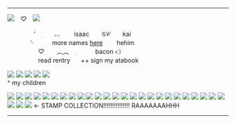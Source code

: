 ***
[![](https://64.media.tumblr.com/eb63599980fd9b724cbfee6521339806/5a4ec6c78b117cd9-9f/s250x400/5b8f0a5a4b48d47a10303579d0ad4d553663b216.png)](https://rentry.co/yaoipotion)　♡　[![](https://64.media.tumblr.com/42d2e6e830eb5c0c64f7addd523a8c72/5a4ec6c78b117cd9-4e/s250x400/c700cc91187e72dd5d679f5f30448dd811e0fa30.png)](https://ghostface.atabook.org)


 　　　　 ‘⠀ ׅ　　⸝⸝ 　　isaac　　𝒢𝒞　　kai <br>
    　　　  ╰　　　more names <a href="https://en.pronouns.page/@Ioser" target="_blank">here</a> 　　hehim <br>
　　　　　♡　　︵︵　 ׅ　　　bacon ‹𝟹 <br>
     　　　　　read rentry　⠀++ sign my atabook 

![](https://64.media.tumblr.com/de12f7841e17b9820b7687520bbd66ee/ccd902f30c05d463-3e/s100x200/24f752b51978f3ab531c81c7420216b9f07826bd.png) ![](https://64.media.tumblr.com/aa6e479df7287ff751756fb2e763feab/ccd902f30c05d463-d4/s100x200/9fbbb7e5718d65278462a2fb92afe3385c800a96.png) ![](https://64.media.tumblr.com/b9292be6c7cc83d2ec0f14d675ba11ff/ccd902f30c05d463-8b/s100x200/c10fbe061a8853077bc36f6ca935e22793136b92.png) ![](https://64.media.tumblr.com/b325393afe1a9eb711ac36e82c16d6b0/ccd902f30c05d463-b8/s100x200/bee9ca2b78159f0a90fe4e913b4d0de1b32d3308.png) ![](https://64.media.tumblr.com/1c69f1b758a7363588dee8d561b53483/ccd902f30c05d463-5b/s100x200/7de10222000fe4e461c052f94bc1e880d3d2747b.png) <br>
^ my children

![](https://64.media.tumblr.com/6a11f915860083d7c6d279cdae575a59/2d8cb0ed8c20ab45-9f/s250x400/5ceee54993e1e97320a4e77e9c3ba07331c67817.gif) ![](https://images-wixmp-ed30a86b8c4ca887773594c2.wixmp.com/f/a7a7d829-b3eb-4b85-969a-4f5d92cd3ffa/ddeu0oy-9f918f9f-59df-4fe7-9bcf-fcc5fa2d9d26.png?token=eyJ0eXAiOiJKV1QiLCJhbGciOiJIUzI1NiJ9.eyJzdWIiOiJ1cm46YXBwOjdlMGQxODg5ODIyNjQzNzNhNWYwZDQxNWVhMGQyNmUwIiwiaXNzIjoidXJuOmFwcDo3ZTBkMTg4OTgyMjY0MzczYTVmMGQ0MTVlYTBkMjZlMCIsIm9iaiI6W1t7InBhdGgiOiJcL2ZcL2E3YTdkODI5LWIzZWItNGI4NS05NjlhLTRmNWQ5MmNkM2ZmYVwvZGRldTBveS05ZjkxOGY5Zi01OWRmLTRmZTctOWJjZi1mY2M1ZmEyZDlkMjYucG5nIn1dXSwiYXVkIjpbInVybjpzZXJ2aWNlOmZpbGUuZG93bmxvYWQiXX0.MeG85BdGjUop59oTbGzUu4dEYR0g0i7hKR9WlYdDD8I) ![](https://images-wixmp-ed30a86b8c4ca887773594c2.wixmp.com/f/8860632f-dd43-48c8-9613-b2ab05f0520a/d96fiyt-c75950bd-0960-4774-a2fe-fb7455c69af4.gif?token=eyJ0eXAiOiJKV1QiLCJhbGciOiJIUzI1NiJ9.eyJzdWIiOiJ1cm46YXBwOjdlMGQxODg5ODIyNjQzNzNhNWYwZDQxNWVhMGQyNmUwIiwiaXNzIjoidXJuOmFwcDo3ZTBkMTg4OTgyMjY0MzczYTVmMGQ0MTVlYTBkMjZlMCIsIm9iaiI6W1t7InBhdGgiOiJcL2ZcLzg4NjA2MzJmLWRkNDMtNDhjOC05NjEzLWIyYWIwNWYwNTIwYVwvZDk2Zml5dC1jNzU5NTBiZC0wOTYwLTQ3NzQtYTJmZS1mYjc0NTVjNjlhZjQuZ2lmIn1dXSwiYXVkIjpbInVybjpzZXJ2aWNlOmZpbGUuZG93bmxvYWQiXX0.j8461zLufdUO9hvBj63EkZBZfu3NWlygB2laRG7O934) ![](https://images-wixmp-ed30a86b8c4ca887773594c2.wixmp.com/f/72d800ab-017d-4b1d-adcd-17f93d9da5fd/daxlo8b-6ca0f74f-430c-48e8-8fbd-81aec1725dab.png?token=eyJ0eXAiOiJKV1QiLCJhbGciOiJIUzI1NiJ9.eyJzdWIiOiJ1cm46YXBwOjdlMGQxODg5ODIyNjQzNzNhNWYwZDQxNWVhMGQyNmUwIiwiaXNzIjoidXJuOmFwcDo3ZTBkMTg4OTgyMjY0MzczYTVmMGQ0MTVlYTBkMjZlMCIsIm9iaiI6W1t7InBhdGgiOiJcL2ZcLzcyZDgwMGFiLTAxN2QtNGIxZC1hZGNkLTE3ZjkzZDlkYTVmZFwvZGF4bG84Yi02Y2EwZjc0Zi00MzBjLTQ4ZTgtOGZiZC04MWFlYzE3MjVkYWIucG5nIn1dXSwiYXVkIjpbInVybjpzZXJ2aWNlOmZpbGUuZG93bmxvYWQiXX0.TGn6akox2GXYNzbCHA__MS21fGpoa1Vl8UMYMMNc2Hg) ![](https://images-wixmp-ed30a86b8c4ca887773594c2.wixmp.com/f/526a7678-cd83-42aa-b098-6096e283942a/d9qcmjb-5821674b-281b-4e8a-8846-1140b5765d3a.png?token=eyJ0eXAiOiJKV1QiLCJhbGciOiJIUzI1NiJ9.eyJzdWIiOiJ1cm46YXBwOjdlMGQxODg5ODIyNjQzNzNhNWYwZDQxNWVhMGQyNmUwIiwiaXNzIjoidXJuOmFwcDo3ZTBkMTg4OTgyMjY0MzczYTVmMGQ0MTVlYTBkMjZlMCIsIm9iaiI6W1t7InBhdGgiOiJcL2ZcLzUyNmE3Njc4LWNkODMtNDJhYS1iMDk4LTYwOTZlMjgzOTQyYVwvZDlxY21qYi01ODIxNjc0Yi0yODFiLTRlOGEtODg0Ni0xMTQwYjU3NjVkM2EucG5nIn1dXSwiYXVkIjpbInVybjpzZXJ2aWNlOmZpbGUuZG93bmxvYWQiXX0.6azljNkyjXqS1zHZIjo0O-I68RhStKuNwANIDlnATZY) ![](https://images-wixmp-ed30a86b8c4ca887773594c2.wixmp.com/f/64c2cf6a-d7f8-4520-8e6f-aadf4bad95fe/dcqeff8-065bfd80-36f5-4490-b604-1065ae82ac8a.gif?token=eyJ0eXAiOiJKV1QiLCJhbGciOiJIUzI1NiJ9.eyJzdWIiOiJ1cm46YXBwOjdlMGQxODg5ODIyNjQzNzNhNWYwZDQxNWVhMGQyNmUwIiwiaXNzIjoidXJuOmFwcDo3ZTBkMTg4OTgyMjY0MzczYTVmMGQ0MTVlYTBkMjZlMCIsIm9iaiI6W1t7InBhdGgiOiJcL2ZcLzY0YzJjZjZhLWQ3ZjgtNDUyMC04ZTZmLWFhZGY0YmFkOTVmZVwvZGNxZWZmOC0wNjViZmQ4MC0zNmY1LTQ0OTAtYjYwNC0xMDY1YWU4MmFjOGEuZ2lmIn1dXSwiYXVkIjpbInVybjpzZXJ2aWNlOmZpbGUuZG93bmxvYWQiXX0.yw73nXdACZRb87cEk3QR6u7e-wcfY20cZPXBCLD8fMQ) ![](https://images-wixmp-ed30a86b8c4ca887773594c2.wixmp.com/f/a7247d6a-142c-47a6-a615-f88f13936642/dbnc6dq-39322c85-efdf-4b7f-ad5c-ed1775e4e8f7.gif?token=eyJ0eXAiOiJKV1QiLCJhbGciOiJIUzI1NiJ9.eyJzdWIiOiJ1cm46YXBwOjdlMGQxODg5ODIyNjQzNzNhNWYwZDQxNWVhMGQyNmUwIiwiaXNzIjoidXJuOmFwcDo3ZTBkMTg4OTgyMjY0MzczYTVmMGQ0MTVlYTBkMjZlMCIsIm9iaiI6W1t7InBhdGgiOiJcL2ZcL2E3MjQ3ZDZhLTE0MmMtNDdhNi1hNjE1LWY4OGYxMzkzNjY0MlwvZGJuYzZkcS0zOTMyMmM4NS1lZmRmLTRiN2YtYWQ1Yy1lZDE3NzVlNGU4ZjcuZ2lmIn1dXSwiYXVkIjpbInVybjpzZXJ2aWNlOmZpbGUuZG93bmxvYWQiXX0.G8VAiQNeRSnve6cV6LEW5_CeRjmdYrMmdN4QRtHzoso) ![](https://images-wixmp-ed30a86b8c4ca887773594c2.wixmp.com/f/01c94f51-e079-4330-874f-8214a8432ef4/d75pz4a-0e918bf6-4ca6-4eac-971c-c723e8aa7174.png?token=eyJ0eXAiOiJKV1QiLCJhbGciOiJIUzI1NiJ9.eyJzdWIiOiJ1cm46YXBwOjdlMGQxODg5ODIyNjQzNzNhNWYwZDQxNWVhMGQyNmUwIiwiaXNzIjoidXJuOmFwcDo3ZTBkMTg4OTgyMjY0MzczYTVmMGQ0MTVlYTBkMjZlMCIsIm9iaiI6W1t7InBhdGgiOiJcL2ZcLzAxYzk0ZjUxLWUwNzktNDMzMC04NzRmLTgyMTRhODQzMmVmNFwvZDc1cHo0YS0wZTkxOGJmNi00Y2E2LTRlYWMtOTcxYy1jNzIzZThhYTcxNzQucG5nIn1dXSwiYXVkIjpbInVybjpzZXJ2aWNlOmZpbGUuZG93bmxvYWQiXX0.vayAmEOMvmcE8QBcDQtgzNR64Th0Uj_aRH-XO5t80Vs) ![](https://images-wixmp-ed30a86b8c4ca887773594c2.wixmp.com/f/a7247d6a-142c-47a6-a615-f88f13936642/dd1dw1g-bd9c0292-2375-4c73-a100-2144b3b02ed9.gif?token=eyJ0eXAiOiJKV1QiLCJhbGciOiJIUzI1NiJ9.eyJzdWIiOiJ1cm46YXBwOjdlMGQxODg5ODIyNjQzNzNhNWYwZDQxNWVhMGQyNmUwIiwiaXNzIjoidXJuOmFwcDo3ZTBkMTg4OTgyMjY0MzczYTVmMGQ0MTVlYTBkMjZlMCIsIm9iaiI6W1t7InBhdGgiOiJcL2ZcL2E3MjQ3ZDZhLTE0MmMtNDdhNi1hNjE1LWY4OGYxMzkzNjY0MlwvZGQxZHcxZy1iZDljMDI5Mi0yMzc1LTRjNzMtYTEwMC0yMTQ0YjNiMDJlZDkuZ2lmIn1dXSwiYXVkIjpbInVybjpzZXJ2aWNlOmZpbGUuZG93bmxvYWQiXX0.MxMzupoA1ISoIbiz1uqLMTPEMPW7LBj0ersmJoG12YM) ![](https://images-wixmp-ed30a86b8c4ca887773594c2.wixmp.com/f/a7247d6a-142c-47a6-a615-f88f13936642/dbct8ul-1befa468-acd4-4ff3-b239-6670fc59bfcf.gif?token=eyJ0eXAiOiJKV1QiLCJhbGciOiJIUzI1NiJ9.eyJzdWIiOiJ1cm46YXBwOjdlMGQxODg5ODIyNjQzNzNhNWYwZDQxNWVhMGQyNmUwIiwiaXNzIjoidXJuOmFwcDo3ZTBkMTg4OTgyMjY0MzczYTVmMGQ0MTVlYTBkMjZlMCIsIm9iaiI6W1t7InBhdGgiOiJcL2ZcL2E3MjQ3ZDZhLTE0MmMtNDdhNi1hNjE1LWY4OGYxMzkzNjY0MlwvZGJjdDh1bC0xYmVmYTQ2OC1hY2Q0LTRmZjMtYjIzOS02NjcwZmM1OWJmY2YuZ2lmIn1dXSwiYXVkIjpbInVybjpzZXJ2aWNlOmZpbGUuZG93bmxvYWQiXX0.J8dKrPzgucMMH6y2ip4tKOYvS3G2aApmIV36S1lVIQ0) ![](https://images-wixmp-ed30a86b8c4ca887773594c2.wixmp.com/f/65aaf0dd-39d4-4b62-95da-3fe7d73d288f/d5myhff-8e87df76-e0e6-413e-948b-46aaaa133644.gif?token=eyJ0eXAiOiJKV1QiLCJhbGciOiJIUzI1NiJ9.eyJzdWIiOiJ1cm46YXBwOjdlMGQxODg5ODIyNjQzNzNhNWYwZDQxNWVhMGQyNmUwIiwiaXNzIjoidXJuOmFwcDo3ZTBkMTg4OTgyMjY0MzczYTVmMGQ0MTVlYTBkMjZlMCIsIm9iaiI6W1t7InBhdGgiOiJcL2ZcLzY1YWFmMGRkLTM5ZDQtNGI2Mi05NWRhLTNmZTdkNzNkMjg4ZlwvZDVteWhmZi04ZTg3ZGY3Ni1lMGU2LTQxM2UtOTQ4Yi00NmFhYWExMzM2NDQuZ2lmIn1dXSwiYXVkIjpbInVybjpzZXJ2aWNlOmZpbGUuZG93bmxvYWQiXX0.FMRn8w2vp4o0jJbFwj_CJEV2BWFuXnj9GkAvl5f8trM) ![](https://images-wixmp-ed30a86b8c4ca887773594c2.wixmp.com/f/64215f02-2dde-4427-8f05-ee18f951fc43/dbkcxlj-f8a1b39a-6be3-42b2-87c4-0f7e726d3785.png?token=eyJ0eXAiOiJKV1QiLCJhbGciOiJIUzI1NiJ9.eyJzdWIiOiJ1cm46YXBwOjdlMGQxODg5ODIyNjQzNzNhNWYwZDQxNWVhMGQyNmUwIiwiaXNzIjoidXJuOmFwcDo3ZTBkMTg4OTgyMjY0MzczYTVmMGQ0MTVlYTBkMjZlMCIsIm9iaiI6W1t7InBhdGgiOiJcL2ZcLzY0MjE1ZjAyLTJkZGUtNDQyNy04ZjA1LWVlMThmOTUxZmM0M1wvZGJrY3hsai1mOGExYjM5YS02YmUzLTQyYjItODdjNC0wZjdlNzI2ZDM3ODUucG5nIn1dXSwiYXVkIjpbInVybjpzZXJ2aWNlOmZpbGUuZG93bmxvYWQiXX0.ybGpF_G7r2qUUKBa7hMEIixUKTkcP4kGgUvNklbYt9w) ![](https://images-wixmp-ed30a86b8c4ca887773594c2.wixmp.com/f/f286ba7c-ff75-49db-b93f-b6366118b697/dbp1kqc-b8ed63ca-7528-464b-b551-29438ce2ec8a.png?token=eyJ0eXAiOiJKV1QiLCJhbGciOiJIUzI1NiJ9.eyJzdWIiOiJ1cm46YXBwOjdlMGQxODg5ODIyNjQzNzNhNWYwZDQxNWVhMGQyNmUwIiwiaXNzIjoidXJuOmFwcDo3ZTBkMTg4OTgyMjY0MzczYTVmMGQ0MTVlYTBkMjZlMCIsIm9iaiI6W1t7InBhdGgiOiJcL2ZcL2YyODZiYTdjLWZmNzUtNDlkYi1iOTNmLWI2MzY2MTE4YjY5N1wvZGJwMWtxYy1iOGVkNjNjYS03NTI4LTQ2NGItYjU1MS0yOTQzOGNlMmVjOGEucG5nIn1dXSwiYXVkIjpbInVybjpzZXJ2aWNlOmZpbGUuZG93bmxvYWQiXX0.zCrZh_acGSuAb_HsJbQ24Z5YXv066b6q6XAeAbEN0sA) ![](https://images-wixmp-ed30a86b8c4ca887773594c2.wixmp.com/f/ea7d1335-5ccf-4388-ab48-844af978127b/d2rlyw6-6d1b83bf-9ef2-4525-aadc-34eec90184f7.gif?token=eyJ0eXAiOiJKV1QiLCJhbGciOiJIUzI1NiJ9.eyJzdWIiOiJ1cm46YXBwOjdlMGQxODg5ODIyNjQzNzNhNWYwZDQxNWVhMGQyNmUwIiwiaXNzIjoidXJuOmFwcDo3ZTBkMTg4OTgyMjY0MzczYTVmMGQ0MTVlYTBkMjZlMCIsIm9iaiI6W1t7InBhdGgiOiJcL2ZcL2VhN2QxMzM1LTVjY2YtNDM4OC1hYjQ4LTg0NGFmOTc4MTI3YlwvZDJybHl3Ni02ZDFiODNiZi05ZWYyLTQ1MjUtYWFkYy0zNGVlYzkwMTg0ZjcuZ2lmIn1dXSwiYXVkIjpbInVybjpzZXJ2aWNlOmZpbGUuZG93bmxvYWQiXX0.QXmbYLG_k9ahbwTI5lwfXNjkamEFWbRLnGon-yhzfeU) ![](https://images-wixmp-ed30a86b8c4ca887773594c2.wixmp.com/f/1e5007ad-5409-4833-98f7-3b0df5ad68c2/dasj1xd-3c05d229-9353-4f4e-96df-bf15bb78337d.png?token=eyJ0eXAiOiJKV1QiLCJhbGciOiJIUzI1NiJ9.eyJzdWIiOiJ1cm46YXBwOjdlMGQxODg5ODIyNjQzNzNhNWYwZDQxNWVhMGQyNmUwIiwiaXNzIjoidXJuOmFwcDo3ZTBkMTg4OTgyMjY0MzczYTVmMGQ0MTVlYTBkMjZlMCIsIm9iaiI6W1t7InBhdGgiOiJcL2ZcLzFlNTAwN2FkLTU0MDktNDgzMy05OGY3LTNiMGRmNWFkNjhjMlwvZGFzajF4ZC0zYzA1ZDIyOS05MzUzLTRmNGUtOTZkZi1iZjE1YmI3ODMzN2QucG5nIn1dXSwiYXVkIjpbInVybjpzZXJ2aWNlOmZpbGUuZG93bmxvYWQiXX0.ebHIybs3IdX4bZ9UfNe3sdbMzKJvFTOx9cIxQ3Fw8uc) ![](https://images-wixmp-ed30a86b8c4ca887773594c2.wixmp.com/f/3e293e7f-7568-4b09-9f0f-9734668b9558/dd6ref9-844f418d-149c-440c-922a-0eb61ea80ecc.png?token=eyJ0eXAiOiJKV1QiLCJhbGciOiJIUzI1NiJ9.eyJzdWIiOiJ1cm46YXBwOjdlMGQxODg5ODIyNjQzNzNhNWYwZDQxNWVhMGQyNmUwIiwiaXNzIjoidXJuOmFwcDo3ZTBkMTg4OTgyMjY0MzczYTVmMGQ0MTVlYTBkMjZlMCIsIm9iaiI6W1t7InBhdGgiOiJcL2ZcLzNlMjkzZTdmLTc1NjgtNGIwOS05ZjBmLTk3MzQ2NjhiOTU1OFwvZGQ2cmVmOS04NDRmNDE4ZC0xNDljLTQ0MGMtOTIyYS0wZWI2MWVhODBlY2MucG5nIn1dXSwiYXVkIjpbInVybjpzZXJ2aWNlOmZpbGUuZG93bmxvYWQiXX0.mACD7Fb7jm6qEm946ETHuZ-aJMNCmx-f-1B1F_G6CSo) ![](https://images-wixmp-ed30a86b8c4ca887773594c2.wixmp.com/f/5465d70e-3cad-4614-a6c1-9049d8d65949/d3dzb7s-5c2a6aca-cb50-4796-a200-44505eda60ae.gif?token=eyJ0eXAiOiJKV1QiLCJhbGciOiJIUzI1NiJ9.eyJzdWIiOiJ1cm46YXBwOjdlMGQxODg5ODIyNjQzNzNhNWYwZDQxNWVhMGQyNmUwIiwiaXNzIjoidXJuOmFwcDo3ZTBkMTg4OTgyMjY0MzczYTVmMGQ0MTVlYTBkMjZlMCIsIm9iaiI6W1t7InBhdGgiOiJcL2ZcLzU0NjVkNzBlLTNjYWQtNDYxNC1hNmMxLTkwNDlkOGQ2NTk0OVwvZDNkemI3cy01YzJhNmFjYS1jYjUwLTQ3OTYtYTIwMC00NDUwNWVkYTYwYWUuZ2lmIn1dXSwiYXVkIjpbInVybjpzZXJ2aWNlOmZpbGUuZG93bmxvYWQiXX0.cc631hpVNIf20O-G9Y7ZZu1Yk3LAehhpc42xQarhk00) ![](https://images-wixmp-ed30a86b8c4ca887773594c2.wixmp.com/f/c0b200ca-c973-49cd-9776-db90defdeca7/d1jyl8l-a1c6b308-ee84-40d5-812f-982cc3087960.png?token=eyJ0eXAiOiJKV1QiLCJhbGciOiJIUzI1NiJ9.eyJzdWIiOiJ1cm46YXBwOjdlMGQxODg5ODIyNjQzNzNhNWYwZDQxNWVhMGQyNmUwIiwiaXNzIjoidXJuOmFwcDo3ZTBkMTg4OTgyMjY0MzczYTVmMGQ0MTVlYTBkMjZlMCIsIm9iaiI6W1t7InBhdGgiOiJcL2ZcL2MwYjIwMGNhLWM5NzMtNDljZC05Nzc2LWRiOTBkZWZkZWNhN1wvZDFqeWw4bC1hMWM2YjMwOC1lZTg0LTQwZDUtODEyZi05ODJjYzMwODc5NjAucG5nIn1dXSwiYXVkIjpbInVybjpzZXJ2aWNlOmZpbGUuZG93bmxvYWQiXX0.RTx8d7q1ZoLL-eTaZwSUFSlLtzGuAsZxxUix1OgY5OU) ![](https://images-wixmp-ed30a86b8c4ca887773594c2.wixmp.com/f/bbac5add-94f2-4efe-aafe-da4fe2d357b6/d1xkjny-c6eae6a5-c2ae-45ef-9947-b60904b23d34.png?token=eyJ0eXAiOiJKV1QiLCJhbGciOiJIUzI1NiJ9.eyJzdWIiOiJ1cm46YXBwOjdlMGQxODg5ODIyNjQzNzNhNWYwZDQxNWVhMGQyNmUwIiwiaXNzIjoidXJuOmFwcDo3ZTBkMTg4OTgyMjY0MzczYTVmMGQ0MTVlYTBkMjZlMCIsIm9iaiI6W1t7InBhdGgiOiJcL2ZcL2JiYWM1YWRkLTk0ZjItNGVmZS1hYWZlLWRhNGZlMmQzNTdiNlwvZDF4a2pueS1jNmVhZTZhNS1jMmFlLTQ1ZWYtOTk0Ny1iNjA5MDRiMjNkMzQucG5nIn1dXSwiYXVkIjpbInVybjpzZXJ2aWNlOmZpbGUuZG93bmxvYWQiXX0.AFYuhmF0W62iFinyEvMZelXDxk_slrBNsLGR-0pj0WU) ![](https://images-wixmp-ed30a86b8c4ca887773594c2.wixmp.com/f/34ce505e-bb08-436c-9116-f92a5f14df3b/d58116d-7943ddcf-a36a-4cca-abd0-253bd67419b1.gif?token=eyJ0eXAiOiJKV1QiLCJhbGciOiJIUzI1NiJ9.eyJzdWIiOiJ1cm46YXBwOjdlMGQxODg5ODIyNjQzNzNhNWYwZDQxNWVhMGQyNmUwIiwiaXNzIjoidXJuOmFwcDo3ZTBkMTg4OTgyMjY0MzczYTVmMGQ0MTVlYTBkMjZlMCIsIm9iaiI6W1t7InBhdGgiOiJcL2ZcLzM0Y2U1MDVlLWJiMDgtNDM2Yy05MTE2LWY5MmE1ZjE0ZGYzYlwvZDU4MTE2ZC03OTQzZGRjZi1hMzZhLTRjY2EtYWJkMC0yNTNiZDY3NDE5YjEuZ2lmIn1dXSwiYXVkIjpbInVybjpzZXJ2aWNlOmZpbGUuZG93bmxvYWQiXX0.zYymVKwrhhv6cdlQVAgOObqJIGtfz12rm6HdLr9GEVA) ![](https://images-wixmp-ed30a86b8c4ca887773594c2.wixmp.com/f/acdbadfd-446e-469c-9d20-e63c5bfa53bb/dbhcrm4-ddfafa4f-d5b7-4e0a-9a6e-cf0f2ef13841.png?token=eyJ0eXAiOiJKV1QiLCJhbGciOiJIUzI1NiJ9.eyJzdWIiOiJ1cm46YXBwOjdlMGQxODg5ODIyNjQzNzNhNWYwZDQxNWVhMGQyNmUwIiwiaXNzIjoidXJuOmFwcDo3ZTBkMTg4OTgyMjY0MzczYTVmMGQ0MTVlYTBkMjZlMCIsIm9iaiI6W1t7InBhdGgiOiJcL2ZcL2FjZGJhZGZkLTQ0NmUtNDY5Yy05ZDIwLWU2M2M1YmZhNTNiYlwvZGJoY3JtNC1kZGZhZmE0Zi1kNWI3LTRlMGEtOWE2ZS1jZjBmMmVmMTM4NDEucG5nIn1dXSwiYXVkIjpbInVybjpzZXJ2aWNlOmZpbGUuZG93bmxvYWQiXX0.88Fz6oadgiLrHE1vWtdytJo1VOIJzp7j2FQ6dOVaxjA) ![](https://64.media.tumblr.com/b92dd2309aaa479dceb45faf058dc16f/0331131da8d392f1-67/s100x200/5688999535c13bea2e103749d906ab1292c9d518.png) ![](https://64.media.tumblr.com/f47631e74d4c691aec1ecd2729a715d6/0331131da8d392f1-27/s100x200/21f68cb0f747893edba14686753500350cf70f9c.png) ![](https://64.media.tumblr.com/13e19163a3dfa45f0c3a3c66763e8663/90776b9f29d7adfe-87/s100x200/0e5662ff297d5b42346ea2080563fd88eb9df0fa.png) ![](https://64.media.tumblr.com/a94cddb2b58f7db2788ab7e505bed6ba/90776b9f29d7adfe-b1/s100x200/810d1cf6ce391a22063f4a1c501a6e0af0f6c053.png) ![](https://images-wixmp-ed30a86b8c4ca887773594c2.wixmp.com/f/123d674b-ec3a-48d6-974e-6735d6a62320/d1md5ke-467dd2df-2bab-4539-848b-3725287be3c8.gif?token=eyJ0eXAiOiJKV1QiLCJhbGciOiJIUzI1NiJ9.eyJzdWIiOiJ1cm46YXBwOjdlMGQxODg5ODIyNjQzNzNhNWYwZDQxNWVhMGQyNmUwIiwiaXNzIjoidXJuOmFwcDo3ZTBkMTg4OTgyMjY0MzczYTVmMGQ0MTVlYTBkMjZlMCIsIm9iaiI6W1t7InBhdGgiOiJcL2ZcLzEyM2Q2NzRiLWVjM2EtNDhkNi05NzRlLTY3MzVkNmE2MjMyMFwvZDFtZDVrZS00NjdkZDJkZi0yYmFiLTQ1MzktODQ4Yi0zNzI1Mjg3YmUzYzguZ2lmIn1dXSwiYXVkIjpbInVybjpzZXJ2aWNlOmZpbGUuZG93bmxvYWQiXX0.vuRn9oQGS1YU_vSfvUm5WM9y9Jm4nUUMQuhzxebGfNY) ![](https://images-wixmp-ed30a86b8c4ca887773594c2.wixmp.com/f/050c3e0c-1f5d-4f41-9c4b-a28246506d9d/dg94uqc-7ffeaa1d-bf45-408a-a186-b8153a39bbfb.png?token=eyJ0eXAiOiJKV1QiLCJhbGciOiJIUzI1NiJ9.eyJzdWIiOiJ1cm46YXBwOjdlMGQxODg5ODIyNjQzNzNhNWYwZDQxNWVhMGQyNmUwIiwiaXNzIjoidXJuOmFwcDo3ZTBkMTg4OTgyMjY0MzczYTVmMGQ0MTVlYTBkMjZlMCIsIm9iaiI6W1t7InBhdGgiOiJcL2ZcLzA1MGMzZTBjLTFmNWQtNGY0MS05YzRiLWEyODI0NjUwNmQ5ZFwvZGc5NHVxYy03ZmZlYWExZC1iZjQ1LTQwOGEtYTE4Ni1iODE1M2EzOWJiZmIucG5nIn1dXSwiYXVkIjpbInVybjpzZXJ2aWNlOmZpbGUuZG93bmxvYWQiXX0.L1-fLy4vFNGV4N4u9Qqru76ojuomf5KydfDwm8IBak0) ![](https://64.media.tumblr.com/2c851344194937e90b80227e906d0119/1023d5bace3c0b37-b1/s100x200/2113aa517f273fc0ecc5dfb25319cd1a6053ee1c.png) <- STAMP COLLECTION!!!!!!!!!!!!!!! RAAAAAAAHHH
***
